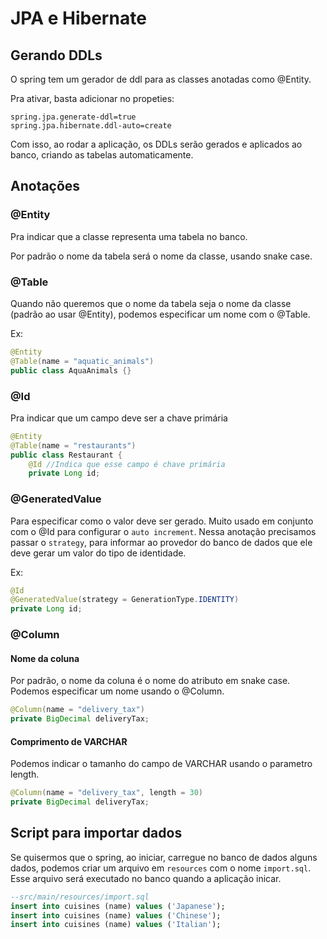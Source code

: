 # JPA e Hibernate
## Gerando DDLs
O spring tem um gerador de ddl para as classes anotadas como @Entity.

Pra ativar, basta adicionar no propeties:

```properties
spring.jpa.generate-ddl=true
spring.jpa.hibernate.ddl-auto=create
```

Com isso, ao rodar a aplicação, os DDLs serão gerados e aplicados ao banco, criando as tabelas automaticamente.

## Anotações
### @Entity
Pra indicar que a classe representa uma tabela no banco. 

Por padrão o nome da tabela será o nome da classe, usando snake case.

### @Table
Quando não queremos que o nome da tabela seja o nome da classe (padrão ao usar @Entity), podemos especificar um nome com o @Table.

Ex:
```java
@Entity
@Table(name = "aquatic_animals")
public class AquaAnimals {}
```

### @Id
Pra indicar que um campo deve ser a chave primária

```java
@Entity
@Table(name = "restaurants")
public class Restaurant {
    @Id //Indica que esse campo é chave primária
    private Long id;
```

### @GeneratedValue
Para especificar como o valor deve ser gerado. Muito usado em conjunto com o @Id para configurar o `auto increment`. Nessa anotação precisamos passar o `strategy`, para informar ao provedor do banco de dados que ele deve gerar um valor do tipo de identidade.

Ex:
```java
@Id
@GeneratedValue(strategy = GenerationType.IDENTITY)
private Long id;
```

### @Column
#### Nome da coluna
Por padrão, o nome da coluna é o nome do atributo em snake case. Podemos especificar um nome usando o @Column.

```java
@Column(name = "delivery_tax")
private BigDecimal deliveryTax;
```

#### Comprimento de VARCHAR
Podemos indicar o tamanho do campo de VARCHAR usando o parametro length.

```java
@Column(name = "delivery_tax", length = 30)
private BigDecimal deliveryTax;
```

## Script para importar dados
Se quisermos que o spring, ao iniciar, carregue no banco de dados alguns dados, podemos criar um arquivo em `resources` com o nome `import.sql`. Esse arquivo será executado no banco quando a aplicação inicar.

```sql
--src/main/resources/import.sql
insert into cuisines (name) values ('Japanese');
insert into cuisines (name) values ('Chinese');
insert into cuisines (name) values ('Italian');

```